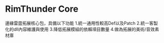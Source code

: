 # RimThunder Core
 
邊緣雷霆拓展核心包，具備以下功能
1.統一通用性較高Def以及Patch
2.統一客製化的dll內容維護與使用
3.降低拓展模組的依賴項目數量
4.做為拓展的美術/音效素材庫
